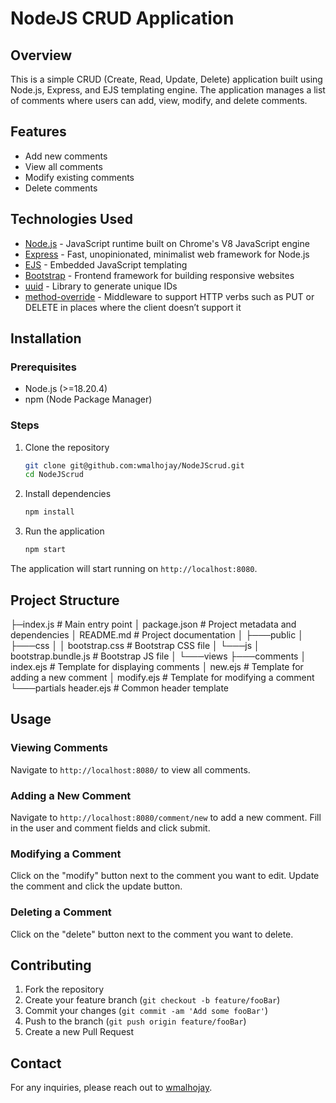 # NodeJS CRUD Application

## Overview
This is a simple CRUD (Create, Read, Update, Delete) application built using Node.js, Express, and EJS templating engine. The application manages a list of comments where users can add, view, modify, and delete comments.

## Features
- Add new comments
- View all comments
- Modify existing comments
- Delete comments

## Technologies Used
- [Node.js](https://nodejs.org/en/) - JavaScript runtime built on Chrome's V8 JavaScript engine
- [Express](https://expressjs.com/) - Fast, unopinionated, minimalist web framework for Node.js
- [EJS](https://ejs.co/) - Embedded JavaScript templating
- [Bootstrap](https://getbootstrap.com/) - Frontend framework for building responsive websites
- [uuid](https://www.npmjs.com/package/uuid) - Library to generate unique IDs
- [method-override](https://www.npmjs.com/package/method-override) - Middleware to support HTTP verbs such as PUT or DELETE in places where the client doesn’t support it

## Installation

### Prerequisites
- Node.js (>=18.20.4)
- npm (Node Package Manager)

### Steps
1. Clone the repository
    ```sh
    git clone git@github.com:wmalhojay/NodeJScrud.git
    cd NodeJScrud
    ```
2. Install dependencies
    ```sh
    npm install
    ```
3. Run the application
    ```sh
    npm start
    ```

The application will start running on `http://localhost:8080`.

## Project Structure

├─index.js # Main entry point
│ package.json # Project metadata and dependencies
│ README.md # Project documentation
│
├───public
│ ├───css
│ │ bootstrap.css # Bootstrap CSS file
│ └───js
│ bootstrap.bundle.js # Bootstrap JS file
│
└───views
├───comments
│ index.ejs # Template for displaying comments
│ new.ejs # Template for adding a new comment
│ modify.ejs # Template for modifying a comment
└───partials
header.ejs # Common header template


## Usage

### Viewing Comments
Navigate to `http://localhost:8080/` to view all comments.

### Adding a New Comment
Navigate to `http://localhost:8080/comment/new` to add a new comment. Fill in the user and comment fields and click submit.

### Modifying a Comment
Click on the "modify" button next to the comment you want to edit. Update the comment and click the update button.

### Deleting a Comment
Click on the "delete" button next to the comment you want to delete.

## Contributing
1. Fork the repository
2. Create your feature branch (`git checkout -b feature/fooBar`)
3. Commit your changes (`git commit -am 'Add some fooBar'`)
4. Push to the branch (`git push origin feature/fooBar`)
5. Create a new Pull Request

## Contact
For any inquiries, please reach out to [wmalhojay](https://github.com/wmalhojay).


